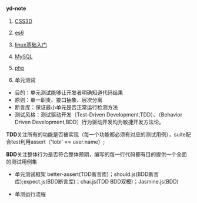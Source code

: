 #### yd-note

1. [CSS3D](./css3D/css3d.md "CSS3D")
2. [es6](./es6/note.md "es6")
3. [linux基础入门](./linux基础入门/note.md "linux基础入门")
4. [MySQL](./MySQL数据库客户端基础/note.md "MySQL")
5. [php](./php/note.md "php")

6. 单元测试
* 目的：单元测试能够让开发者明确知道代码结果
* 原则：单一职责、接口抽象、层次分离
* 断言库：保证最小单元是否正常运行检测方法
* 测试风格：测试驱动开发（Test-Driven Development,TDD）、（Behavior Driven Development,BDD）行为驱动开发均为敏捷开发方法论。

**TDD**关注所有的功能是否被实现（每一个功能都必须有对应的测试用例），suite配合test利用assert（'tobi' == user.name）;

**BDD**关注整体行为是否符合整体预期，编写的每一行代码都有目的提供一个全面的测试用例集
* 单元测试框架
better-assert(TDD断言库)；should.js(BDD断言库);expect.js(BDD断言库)；chai.js(TDD BDD双模)；Jasmine.js(BDD)

* 单测运行流程
